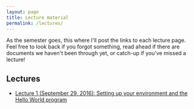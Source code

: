 ```yaml
---
layout: page
title: Lecture material
permalink: /lectures/
---
```


As the semester goes, this where I'll post the links to each lecture page. Feel free to look back if you forgot something, read ahead if there are documents we haven't been through yet, or catch-up if you've missed a lecture!

## Lectures

- [Lecture 1 (September 29, 2016): Setting up your environment and the Hello World program](http://www.marccataford.xyz/IntroToProgramming-Fall2016/Lecture-1/)
